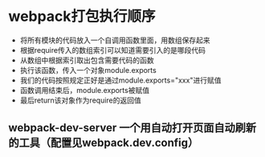 # webpack打包执行顺序
+ 将所有模块的代码放入一个自调用函数里面，用数组保存起来
+ 根据require传入的数组索引可以知道需要引入的是哪段代码
+ 从数组中根据索引取出包含需要代码的函数
+ 执行该函数，传入一个对象module.exports
+ 我们的代码按照规定正好是通过module.exports="xxx"进行赋值
+ 函数调用结束后，module.exports被赋值
+ 最后return该对象作为require的返回值


## webpack-dev-server 一个用自动打开页面自动刷新的工具（配置见webpack.dev.config）